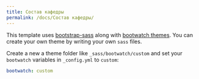 ```yaml
---
title: Состав кафедры
permalink: /docs/Состав кафедры/
---
```


This template uses [bootstrap-sass](https://github.com/twbs/bootstrap-sass) along with [bootwatch themes](https://bootswatch.com/).
You can create your own theme by writing your own `sass` files.

Create a new a theme folder like `_sass/bootwatch/custom` and set your `bootwatch` variables in `_config.yml` to `custom`:

```yaml
bootwatch: custom
```

